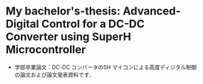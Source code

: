# My bachelor's-thesis: Advanced-Digital Control for a DC-DC Converter using SuperH Microcontroller
* 学部卒業論文：DC-DC コンバータのSH マイコンによる高度ディジタル制御  
  の論文および論文発表資料です．

